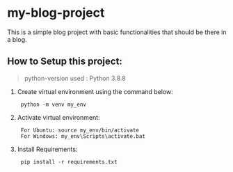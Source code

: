 # my-blog-project
This is a simple blog project with basic functionalities that should be there in a blog.

## How to Setup this project:

> python-version used : Python 3.8.8

1. Create virtual environment using the command below:
        
        python -m venv my_env

2. Activate virtual environment:<br>

        For Ubuntu: source my_env/bin/activate
        For Windows: my_env\Scripts\activate.bat

3. Install Requirements:

        pip install -r requirements.txt






